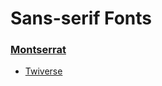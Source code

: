 # Sans-serif Fonts 

### [Montserrat](https://fonts.google.com/specimen/Montserrat)
* [Twiverse](https://twiverse.com/)